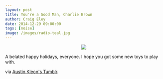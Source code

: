 ```yaml
---  
layout: post 
title: You're a Good Man, Charlie Brown
author: Craig Eley 
date: 2014-12-29 09:00:00	
tags: [noise]
image: /images/radio-teal.jpg
---
```


<center>
<img src="http://d.pr/i/1djxn+" />
</center>

A belated happy holidays, everyone. I hope you got some new toys to play with.

via [Austin Kleon's Tumblr](http://tumblr.austinkleon.com/post/106412335726).